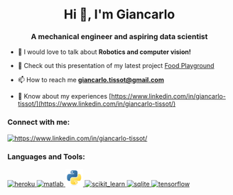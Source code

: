 <h1 align="center">Hi 👋, I'm Giancarlo</h1>
<h3 align="center">A mechanical engineer and aspiring data scientist</h3>

- 💬 I would love to talk about **Robotics and computer vision!**

- 🔭 Check out this presentation of my latest project [Food Playground](https://youtu.be/bbIg6bBUkaE?t=290)

- 📫 How to reach me **giancarlo.tissot@gmail.com**

- 📄 Know about my experiences [https://www.linkedin.com/in/giancarlo-tissot/](https://www.linkedin.com/in/giancarlo-tissot/)


<h3 align="left">Connect with me:</h3>
<p align="left">
<a href="https://linkedin.com/in/https://www.linkedin.com/in/giancarlo-tissot/" target="blank"><img align="center" src="https://cdn.jsdelivr.net/npm/simple-icons@3.0.1/icons/linkedin.svg" alt="https://www.linkedin.com/in/giancarlo-tissot/" height="30" width="40" /></a>
</p>

<h3 align="left">Languages and Tools:</h3>
<p align="left"> <a href="https://heroku.com" target="_blank"> <img src="https://www.vectorlogo.zone/logos/heroku/heroku-icon.svg" alt="heroku" width="40" height="40"/> </a> <a href="https://www.mathworks.com/" target="_blank"> <img src="https://raw.githubusercontent.com/simple-icons/simple-icons/master/icons/mathworks.svg" alt="matlab" width="40" height="40"/> </a> <a href="https://www.python.org" target="_blank"> <img src="https://raw.githubusercontent.com/devicons/devicon/master/icons/python/python-original.svg" alt="python" width="40" height="40"/> </a> <a href="https://scikit-learn.org/" target="_blank"> <img src="https://upload.wikimedia.org/wikipedia/commons/0/05/Scikit_learn_logo_small.svg" alt="scikit_learn" width="40" height="40"/> </a> <a href="https://www.sqlite.org/" target="_blank"> <img src="https://www.vectorlogo.zone/logos/sqlite/sqlite-icon.svg" alt="sqlite" width="40" height="40"/> </a> <a href="https://www.tensorflow.org" target="_blank"> <img src="https://www.vectorlogo.zone/logos/tensorflow/tensorflow-icon.svg" alt="tensorflow" width="40" height="40"/> </a> </p>

